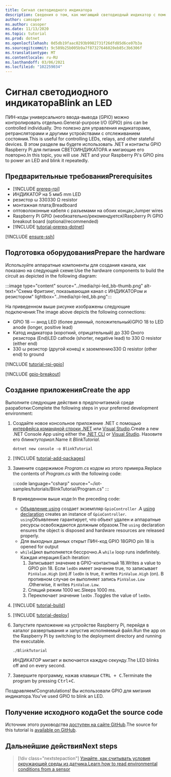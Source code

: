 ```yaml
---
title: Сигнал светодиодного индикатора
description: Сведения о том, как мигающий светодиодный индикатор с помощью библиотек Интернета вещей .NET.
author: camsoper
ms.author: casoper
ms.date: 11/13/2020
ms.topic: tutorial
ms.prod: dotnet
ms.openlocfilehash: 0d5db19faac0293b9982731f26dfd85d6ce07b3a
ms.sourcegitcommit: 9c589b25b005b9a7f87327646020eb85c3b6306f
ms.translationtype: MT
ms.contentlocale: ru-RU
ms.lasthandoff: 03/06/2021
ms.locfileid: "102259034"
---
```

# <a name="blink-an-led"></a><span data-ttu-id="eae6b-103">Сигнал светодиодного индикатора</span><span class="sxs-lookup"><span data-stu-id="eae6b-103">Blink an LED</span></span>

<span data-ttu-id="eae6b-104">ПИН-коды универсального ввода-вывода (GPIO) можно контролировать отдельно.</span><span class="sxs-lookup"><span data-stu-id="eae6b-104">General-purpose I/O (GPIO) pins can be controlled individually.</span></span> <span data-ttu-id="eae6b-105">Это полезно для управления индикаторами, ретрансляторами и другими устройствами с отслеживанием состояния.</span><span class="sxs-lookup"><span data-stu-id="eae6b-105">This is useful for controlling LEDs, relays, and other stateful devices.</span></span> <span data-ttu-id="eae6b-106">В этом разделе вы будете использовать .NET и контакты GPIO Raspberry Pi для питания СВЕТОИНДИКАТОРА и мигающие его повторно.</span><span class="sxs-lookup"><span data-stu-id="eae6b-106">In this topic, you will use .NET and your Raspberry Pi's GPIO pins to power an LED and blink it repeatedly.</span></span>

## <a name="prerequisites"></a><span data-ttu-id="eae6b-107">Предварительные требования</span><span class="sxs-lookup"><span data-stu-id="eae6b-107">Prerequisites</span></span>

- [!INCLUDE [prereq-rpi](../includes/prereq-rpi.md)]
- <span data-ttu-id="eae6b-108">ИНДИКАТОР на 5 мм</span><span class="sxs-lookup"><span data-stu-id="eae6b-108">5 mm LED</span></span>
- <span data-ttu-id="eae6b-109">резистор ω 330</span><span class="sxs-lookup"><span data-stu-id="eae6b-109">330 Ω resistor</span></span>
- <span data-ttu-id="eae6b-110">монтажная плата;</span><span class="sxs-lookup"><span data-stu-id="eae6b-110">Breadboard</span></span>
- <span data-ttu-id="eae6b-111">оптоволоконные кабеля с разъемами на обоих концах;</span><span class="sxs-lookup"><span data-stu-id="eae6b-111">Jumper wires</span></span>
- <span data-ttu-id="eae6b-112">Raspberry Pi GPIO (необязательно/рекомендуется)</span><span class="sxs-lookup"><span data-stu-id="eae6b-112">Raspberry Pi GPIO breakout board (optional/recommended)</span></span>
- [!INCLUDE [tutorial-prereq-dotnet](../includes/tutorial-prereq-dotnet.md)]

[!INCLUDE [ensure-ssh](../includes/ensure-ssh.md)]

## <a name="prepare-the-hardware"></a><span data-ttu-id="eae6b-113">Подготовка оборудования</span><span class="sxs-lookup"><span data-stu-id="eae6b-113">Prepare the hardware</span></span>

<span data-ttu-id="eae6b-114">Используйте аппаратные компоненты для создания канала, как показано на следующей схеме:</span><span class="sxs-lookup"><span data-stu-id="eae6b-114">Use the hardware components to build the circuit as depicted in the following diagram:</span></span>

:::image type="content" source="../media/rpi-led_bb-thumb.png" alt-text="Схема Фритзинг, показывающая канал с ИНДИКАТОРом и резистором" lightbox="../media/rpi-led_bb.png":::

<span data-ttu-id="eae6b-116">На приведенном выше рисунке изображены следующие подключения:</span><span class="sxs-lookup"><span data-stu-id="eae6b-116">The image above depicts the following connections:</span></span>

- <span data-ttu-id="eae6b-117">GPIO 18 — анод LED (более длинный, положительный)</span><span class="sxs-lookup"><span data-stu-id="eae6b-117">GPIO 18 to LED anode (longer, positive lead)</span></span>
- <span data-ttu-id="eae6b-118">Катод индикатора (короткий, отрицательный) до 330 Ωного резистора (End)</span><span class="sxs-lookup"><span data-stu-id="eae6b-118">LED cathode (shorter, negative lead) to 330 Ω resistor (either end)</span></span>
- <span data-ttu-id="eae6b-119">330 ω резистор (другой конец) к заземлению</span><span class="sxs-lookup"><span data-stu-id="eae6b-119">330 Ω resistor (other end) to ground</span></span>

[!INCLUDE [tutorial-rpi-gpio](../includes/tutorial-rpi-gpio.md)]

[!INCLUDE [gpio-breakout](../includes/gpio-breakout.md)]

## <a name="create-the-app"></a><span data-ttu-id="eae6b-120">Создание приложения</span><span class="sxs-lookup"><span data-stu-id="eae6b-120">Create the app</span></span>

<span data-ttu-id="eae6b-121">Выполните следующие действия в предпочитаемой среде разработки:</span><span class="sxs-lookup"><span data-stu-id="eae6b-121">Complete the following steps in your preferred development environment:</span></span>

1. <span data-ttu-id="eae6b-122">Создайте новое консольное приложение .NET с помощью [интерфейса командной строки .NET](../../core/tools/dotnet-new.md) или [Visual Studio](../../core/tutorials/with-visual-studio.md).</span><span class="sxs-lookup"><span data-stu-id="eae6b-122">Create a new .NET Console App using either the [.NET CLI](../../core/tools/dotnet-new.md) or [Visual Studio](../../core/tutorials/with-visual-studio.md).</span></span> <span data-ttu-id="eae6b-123">Назовите его *блинктуториал*.</span><span class="sxs-lookup"><span data-stu-id="eae6b-123">Name it *BlinkTutorial*.</span></span>

    ```dotnetcli
    dotnet new console -o BlinkTutorial
    ```

1. [!INCLUDE [tutorial-add-packages](../includes/tutorial-add-packages.md)]
1. <span data-ttu-id="eae6b-124">Замените содержимое *Program.cs* кодом из этого примера.</span><span class="sxs-lookup"><span data-stu-id="eae6b-124">Replace the contents of *Program.cs* with the following code:</span></span>

    :::code language="csharp" source="~/iot-samples/tutorials/BlinkTutorial/Program.cs" :::

    <span data-ttu-id="eae6b-125">В приведенном выше коде:</span><span class="sxs-lookup"><span data-stu-id="eae6b-125">In the preceding code:</span></span>

    - <span data-ttu-id="eae6b-126">[Объявление using](../../csharp/whats-new/csharp-8.md#using-declarations) создает экземпляр `GpioController` .</span><span class="sxs-lookup"><span data-stu-id="eae6b-126">A [using declaration](../../csharp/whats-new/csharp-8.md#using-declarations) creates an instance of `GpioController`.</span></span> <span data-ttu-id="eae6b-127">`using`Объявление гарантирует, что объект удален и аппаратные ресурсы освобождаются должным образом.</span><span class="sxs-lookup"><span data-stu-id="eae6b-127">The `using` declaration ensures the object is disposed and hardware resources are released properly.</span></span>
    - <span data-ttu-id="eae6b-128">Для выходных данных открыт ПИН-код GPIO 18</span><span class="sxs-lookup"><span data-stu-id="eae6b-128">GPIO pin 18 is opened for output</span></span>
    - <span data-ttu-id="eae6b-129">`while`Цикл выполняется бессрочно.</span><span class="sxs-lookup"><span data-stu-id="eae6b-129">A `while` loop runs indefinitely.</span></span> <span data-ttu-id="eae6b-130">Каждая итерация:</span><span class="sxs-lookup"><span data-stu-id="eae6b-130">Each iteration:</span></span>
        1. <span data-ttu-id="eae6b-131">Записывает значение в GPIO-контактный 18.</span><span class="sxs-lookup"><span data-stu-id="eae6b-131">Writes a value to GPIO pin 18.</span></span> <span data-ttu-id="eae6b-132">Если `ledOn` имеет значение true, то записывает `PinValue.High` (on).</span><span class="sxs-lookup"><span data-stu-id="eae6b-132">If `ledOn` is true, it writes `PinValue.High` (on).</span></span> <span data-ttu-id="eae6b-133">В противном случае он выполняет запись `PinValue.Low` .</span><span class="sxs-lookup"><span data-stu-id="eae6b-133">Otherwise, it writes `PinValue.Low`.</span></span>
        1. <span data-ttu-id="eae6b-134">Спящий режим 1000 мс.</span><span class="sxs-lookup"><span data-stu-id="eae6b-134">Sleeps 1000 ms.</span></span>
        1. <span data-ttu-id="eae6b-135">Переключает значение `ledOn` .</span><span class="sxs-lookup"><span data-stu-id="eae6b-135">Toggles the value of `ledOn`.</span></span>

1. [!INCLUDE [tutorial-build](../includes/tutorial-build.md)]
1. [!INCLUDE [tutorial-deploy](../includes/tutorial-deploy.md)]
1. <span data-ttu-id="eae6b-136">Запустите приложение на устройстве Raspberry Pi, перейдя в каталог развертывания и запустив исполняемый файл.</span><span class="sxs-lookup"><span data-stu-id="eae6b-136">Run the app on the Raspberry Pi by switching to the deployment directory and running the executable.</span></span>

    ```bash
    ./BlinkTutorial
    ```

    <span data-ttu-id="eae6b-137">ИНДИКАТОР мигает и включается каждую секунду.</span><span class="sxs-lookup"><span data-stu-id="eae6b-137">The LED blinks off and on every second.</span></span>

1. <span data-ttu-id="eae6b-138">Завершите программу, нажав клавиши <kbd>CTRL + C</kbd>.</span><span class="sxs-lookup"><span data-stu-id="eae6b-138">Terminate the program by pressing <kbd>Ctrl+C</kbd>.</span></span>

<span data-ttu-id="eae6b-139">Поздравляем!</span><span class="sxs-lookup"><span data-stu-id="eae6b-139">Congratulations!</span></span> <span data-ttu-id="eae6b-140">Вы использовали GPIO для мигания индикатора.</span><span class="sxs-lookup"><span data-stu-id="eae6b-140">You've used GPIO to blink an LED.</span></span>

## <a name="get-the-source-code"></a><span data-ttu-id="eae6b-141">Получение исходного кода</span><span class="sxs-lookup"><span data-stu-id="eae6b-141">Get the source code</span></span>

<span data-ttu-id="eae6b-142">Источник этого руководства [доступен на сайте GitHub](https://github.com/MicrosoftDocs/dotnet-iot-assets/tree/master/tutorials/BlinkTutorial).</span><span class="sxs-lookup"><span data-stu-id="eae6b-142">The source for this tutorial is [available on GitHub](https://github.com/MicrosoftDocs/dotnet-iot-assets/tree/master/tutorials/BlinkTutorial).</span></span>

## <a name="next-steps"></a><span data-ttu-id="eae6b-143">Дальнейшие действия</span><span class="sxs-lookup"><span data-stu-id="eae6b-143">Next steps</span></span>

> [!div class="nextstepaction"]
> [<span data-ttu-id="eae6b-144">Узнайте, как считывать условия окружающей среды из датчика.</span><span class="sxs-lookup"><span data-stu-id="eae6b-144">Learn how to read environmental conditions from a sensor</span></span>](../tutorials/temp-sensor.md)
